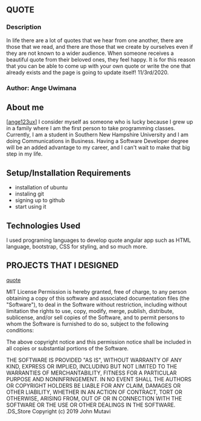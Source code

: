 ## QUOTE

### Description
In life there are a lot of quotes that we hear from one another, there are those that we read, and there are those that we create by ourselves even if they are not known to a wider audience. When someone receives a beautiful quote from their beloved ones, they feel happy. It is for this reason that you can be able to come up with your own quote or write the one that already exists and the page is going to update itself!
11/3rd/2020.

### Author: Ange Uwimana

## About me
[[ange123ux](https://github.com/ange123ux/quote)]
I consider myself as someone who is lucky because I grew up in a family where I am the first person to take programming classes. Currently, I am a student in Southern New Hampshire University and I am doing Communications in Business. Having a Software Developer degree will be an added advantage to my career, and I can't wait to make that big step in my life. 

## Setup/Installation Requirements

* installation of ubuntu
* instaling git
* signing up to github 
* start using it
## Technologies Used
I used programing languages to develop quote angular app such as HTML language, bootstrap, CSS for styling, and so much more.

  ## PROJECTS THAT I DESIGNED
[quote](https://ange123ux.github.io/quote/)

MIT License
Permission is hereby granted, free of charge, to any person obtaining a copy
of this software and associated documentation files (the "Software"), to deal
in the Software without restriction, including without limitation the rights
to use, copy, modify, merge, publish, distribute, sublicense, and/or sell
copies of the Software, and to permit persons to whom the Software is
furnished to do so, subject to the following conditions:

The above copyright notice and this permission notice shall be included in all
copies or substantial portions of the Software.

THE SOFTWARE IS PROVIDED "AS IS", WITHOUT WARRANTY OF ANY KIND, EXPRESS OR
IMPLIED, INCLUDING BUT NOT LIMITED TO THE WARRANTIES OF MERCHANTABILITY,
FITNESS FOR A PARTICULAR PURPOSE AND NONINFRINGEMENT. IN NO EVENT SHALL THE
AUTHORS OR COPYRIGHT HOLDERS BE LIABLE FOR ANY CLAIM, DAMAGES OR OTHER
LIABILITY, WHETHER IN AN ACTION OF CONTRACT, TORT OR OTHERWISE, ARISING FROM,
OUT OF OR IN CONNECTION WITH THE SOFTWARE OR THE USE OR OTHER DEALINGS IN THE
SOFTWARE.
.DS_Store
Copyright (c) 2019 John Mutavi